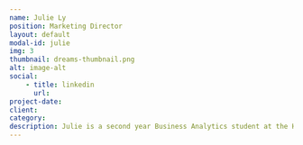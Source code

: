```yaml
---
name: Julie Ly
position: Marketing Director
layout: default
modal-id: julie
img: 3
thumbnail: dreams-thumbnail.png
alt: image-alt
social:
    - title: linkedin
      url: 
project-date:
client:
category:
description: Julie is a second year Business Analytics student at the Haskayne School of Business who is passionate about providing opportunities and empowerment to underrepresented demographics. As a firm believer in the impact that student leadership can create, Julie dedicates her time to multiple initiatives within the community. Her ongoing commitments outside of TEDx include her work as a Business Analyst for an agriculture technology company, and her role as Project Director of Autism Works Entrepreneurship within Enactus Calgary.
---
```

